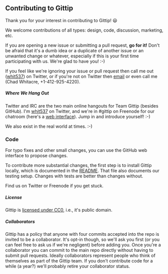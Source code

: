 ## Contributing to Gittip

Thank you for your interest in contributing to Gittip! :smiley:

We welcome contributions of all types: design, code, discussion, marketing,
etc.

If you are opening a new issue or submitting a pull request, **go for it!**
Don't be afraid that it's a dumb idea or a duplicate of another issue or an
unwanted change or whatever, especially if this is your first time
participating with us. We're glad to have you! :-)

If you feel like we're ignoring your issue or pull request then call me out
([whit537](https://twitter.com/whit537)) on Twitter, or if you're not on
Twitter then <a href="mailto:chad@zetaweb.com">email</a> or even call me
(Chad Whitacre, +1-412-925-4220). 


##### Where We Hang Out

Twitter and IRC are the two main online hangouts for Team Gittip (besides
GitHub). I'm [whit537](https://twitter.com/whit537) on Twitter, and we're in
 #gittip on Freenode for our chatroom (here's a [web
interface](https://webchat.freenode.net/)). Jump in and introduce yourself!
:-)

We also exist in the real world at times. :-)


### Code

For typo fixes and other small changes, you can use the GitHub web interface to
propose changes.

To contribute more substantial changes, the first step is to install Gittip
locally, which is documented in the
[README](https://github.com/whit537/www.gittip.com). That file also documents
our testing setup. Changes with tests are better than changes without.

Find us on Twitter or Freenode if you get stuck.


##### License

Gittip is [licensed under
CC0](https://github.com/whit537/www.gittip.com/tree/master/COPYING), i.e., it's
public domain. 


##### Collaborators

Gittip has a policy that anyone with four commits accepted into the repo is
invited to be a collaborator. It's opt-in though, so we'll ask you first (or
you can feel free to ask us if we're negligent) before adding you. Once you're
a collaborator you can commit to the main repo directly without having to
submit pull requests. Ideally collaborators represent people who think of
themselves as part of the Gittip team. If you don't contribute code for a while
(a year?) we'll probably retire your collaborator status.
